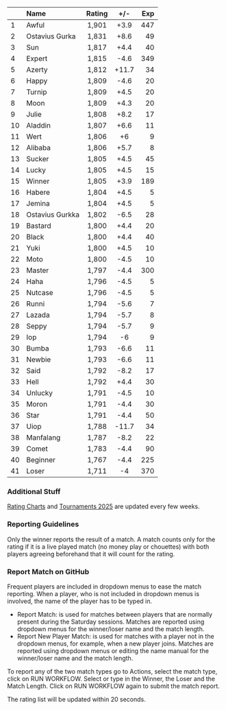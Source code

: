 | |Name|Rating|+/-|Exp|
|-|:---|:----:|:-:|--:|
|1|Awful|1,901|+3.9|447|
|2|Ostavius Gurka|1,831|+8.6|49|
|3|Sun|1,817|+4.4|40|
|4|Expert|1,815|-4.6|349|
|5|Azerty|1,812|+11.7|34|
|6|Happy|1,809|-4.6|20|
|7|Turnip|1,809|+4.5|20|
|8|Moon|1,809|+4.3|20|
|9|Julie|1,808|+8.2|17|
|10|Aladdin|1,807|+6.6|11|
|11|Wert|1,806|+6|9|
|12|Alibaba|1,806|+5.7|8|
|13|Sucker|1,805|+4.5|45|
|14|Lucky|1,805|+4.5|15|
|15|Winner|1,805|+3.9|189|
|16|Habere|1,804|+4.5|5|
|17|Jemina|1,804|+4.5|5|
|18|Ostavius Gurkka|1,802|-6.5|28|
|19|Bastard|1,800|+4.4|20|
|20|Black|1,800|+4.4|40|
|21|Yuki|1,800|+4.5|10|
|22|Moto|1,800|-4.5|10|
|23|Master|1,797|-4.4|300|
|24|Haha|1,796|-4.5|5|
|25|Nutcase|1,796|-4.5|5|
|26|Runni|1,794|-5.6|7|
|27|Lazada|1,794|-5.7|8|
|28|Seppy|1,794|-5.7|9|
|29|Iop|1,794|-6|9|
|30|Bumba|1,793|-6.6|11|
|31|Newbie|1,793|-6.6|11|
|32|Said|1,792|-8.2|17|
|33|Hell|1,792|+4.4|30|
|34|Unlucky|1,791|-4.5|10|
|35|Moron|1,791|-4.4|30|
|36|Star|1,791|-4.4|50|
|37|Uiop|1,788|-11.7|34|
|38|Manfalang|1,787|-8.2|22|
|39|Comet|1,783|-4.4|90|
|40|Beginner|1,767|-4.4|225|
|41|Loser|1,711|-4|370|


### Additional Stuff

[Rating Charts](https://github.com/modiholodri/bkk-bg-rating-list/discussions/2) and 
[Tournaments 2025](https://github.com/modiholodri/bkk-bg-rating-list/discussions/5) are updated every few weeks.

### Reporting Guidelines

Only the winner reports the result of a match.
A match counts only for the rating if it is a live played match (no money play or chouettes)
with both players agreeing beforehand that it will count for the rating.


### Report Match on GitHub

Frequent players are included in dropdown menus to ease the match reporting.
When a player, who is not included in dropdown menus is involved, the name of the player has to be typed in.

- Report Match:  is used for matches between players that are normally present during the Saturday sessions.
  Matches are reported using dropdown menus for the winner/loser name and the match length.
- Report New Player Match:  is used for matches with a player not in the dropdown menus, for example, when a new player joins.
  Matches are reported using dropdown menus or editing the name manual for the winner/loser name and the match length.

To report any of the two match types go to Actions, select the match type, click on RUN WORKFLOW.
Select or type in the Winner, the Loser and the Match Length.
Click on RUN WORKFLOW again to submit the match report.

The rating list will be updated within 20 seconds.

